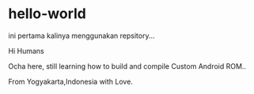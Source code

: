 # hello-world
ini pertama kalinya menggunakan repsitory...

Hi Humans

Ocha here, still learning how to build and compile Custom Android ROM..

From Yogyakarta,Indonesia with Love.

